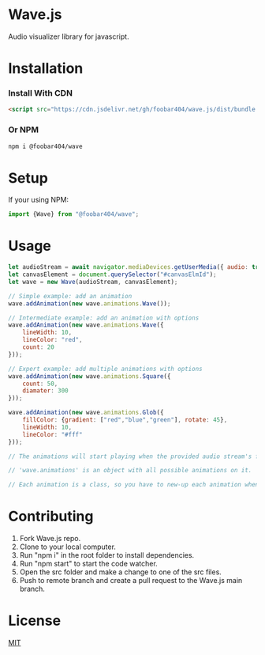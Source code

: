 # Wave.js

Audio visualizer library for javascript.

# Installation 
 
<h3>Install With CDN</h3>

```html
<script src="https://cdn.jsdelivr.net/gh/foobar404/wave.js/dist/bundle.js"></script>
```

<h3>Or NPM</h3>

```html
npm i @foobar404/wave
```

# Setup

If your using NPM: 
```javascript
import {Wave} from "@foobar404/wave";
```

# Usage

```javascript
let audioStream = await navigator.mediaDevices.getUserMedia({ audio: true, video: false })
let canvasElement = document.querySelector("#canvasElmId");
let wave = new Wave(audioStream, canvasElement);

// Simple example: add an animation
wave.addAnimation(new wave.animations.Wave());

// Intermediate example: add an animation with options
wave.addAnimation(new wave.animations.Wave({
    lineWidth: 10,
    lineColor: "red",
    count: 20
}));

// Expert example: add multiple animations with options
wave.addAnimation(new wave.animations.Square({
    count: 50,
    diamater: 300
}));

wave.addAnimation(new wave.animations.Glob({
    fillColor: {gradient: ["red","blue","green"], rotate: 45},
    lineWidth: 10,
    lineColor: "#fff"
}));

// The animations will start playing when the provided audio stream's frequencies are non-zero.

// 'wave.animations' is an object with all possible animations on it.

// Each animation is a class, so you have to new-up each animation when passed to 'addAnimation'

```

# Contributing
<ol>
   <li>Fork Wave.js repo.</li>
   <li>Clone to your local computer.</li>
   <li>Run "npm i" in the root folder to install dependencies.</li>
   <li>Run "npm start" to start the code watcher.</li>
   <li>Open the src folder and make a change to one of the src files.</li>
   <li>Push to remote branch and create a pull request to the Wave.js main branch.</li>
</ol>

# License
[MIT](https://choosealicense.com/licenses/mit/)
